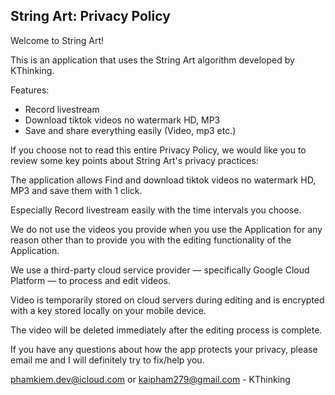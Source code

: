 ## String Art: Privacy Policy

Welcome to String Art!

This is an application that uses the String Art algorithm developed by KThinking.

Features:

- Record livestream
- Download tiktok videos no watermark HD, MP3
- Save and share everything easily (Video, mp3 etc.)

If you choose not to read this entire Privacy Policy, we would like you to review some key points about String Art's privacy practices:

The application allows Find and download tiktok videos no watermark HD, MP3 and save them with 1 click.

Especially Record livestream easily with the time intervals you choose.

We do not use the videos you provide when you use the Application for any reason other than to provide you with the editing functionality of the Application.

We use a third-party cloud service provider — specifically Google Cloud Platform — to process and edit videos.

Video is temporarily stored on cloud servers during editing and is encrypted with a key stored locally on your mobile device.

The video will be deleted immediately after the editing process is complete.

If you have any questions about how the app protects your privacy, please email me and I will definitely try to fix/help you.

phamkiem.dev@icloud.com or kaipham279@gmail.com - KThinking

